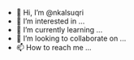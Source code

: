 - 👋 Hi, I’m @nkalsuqri
- 👀 I’m interested in ...
- 🌱 I’m currently learning ...
- 💞️ I’m looking to collaborate on ...
- 📫 How to reach me ...

<!---
nkalsuqri/nkalsuqri is a ✨ special ✨ repository because its `README.md` (this file) appears on your GitHub profile.
You can click the Preview link to take a look at your changes.
--->
